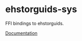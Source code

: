 # ehstorguids-sys #
FFI bindings to ehstorguids.

[Documentation](https://retep998.github.io/doc/ehstorguids-sys/)

